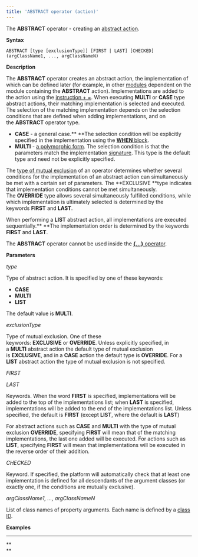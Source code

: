 ```yaml
---
title: 'ABSTRACT operator (action)'
---
```


The **ABSTRACT** operator - creating an [abstract action](Action_extension.md). 

**Syntax**

    ABSTRACT [type [exclusionType]] [FIRST | LAST] [CHECKED] (argClassName1, ..., argClassNameN) 

**Description**

The **ABSTRACT** operator creates an abstract action, the implementation of which can be defined later (for example, in other [modules](Modules.md) dependent on the module containing the **ABSTRACT** action). Implementations are added to the action using the [instruction + =](ACTION+_instruction.md). When executing **MULTI** or **CASE** type abstract actions, their matching implementation is selected and executed. The selection of the matching implementation depends on the selection conditions that are defined when adding implementations, and on the **ABSTRACT** operator type.

-   **CASE** - a general case.** **The selection condition will be explicitly specified in the implementation using the [**WHEN** block](ACTION+_instruction.md).
-   **MULTI** - [a polymorphic form](5275770.html#Branching(CASE,IF,MULTI)-poly). The selection condition is that the parameters match the implementation [signature](CLASS_operator.md). This type is the default type and need not be explicitly specified.

The [type of mutual exclusion](5275770.html#Branching(CASE,IF,MULTI)-exclusive) of an operator determines whether several conditions for the implementation of an abstract action can simultaneously be met with a certain set of parameters. The **EXCLUSIVE **type indicates that implementation conditions cannot be met simultaneously. The **OVERRIDE** type allows several simultaneously fulfilled conditions, while which implementation is ultimately selected is determined by the keywords **FIRST** and **LAST**.

When performing a **LIST** abstract action, all implementations are executed sequentially.** **The implementation order is determined by the keywords **FIRST** and **LAST**.

The **ABSTRACT** operator cannot be used inside the [**{...}** operator](Operator_..._.md).

**Parameters**

*type*

Type of abstract action. It is specified by one of these keywords:

-   **CASE**
-   **MULTI**
-   **LIST**

The default value is **MULTI**.

*exclusionType*

Type of mutual exclusion. One of these keywords: **EXCLUSIVE** or **OVERRIDE**. Unless explicitly specified, in a **MULTI** abstract action the default type of mutual exclusion is **EXCLUSIVE**, and in a **CASE** action the default type is **OVERRIDE**. For a **LIST** abstract action the type of mutual exclusion is not specified.

*FIRST*

*LAST*

Keywords. When the word **FIRST** is specified, implementations will be added to the top of the implementations list; when **LAST** is specified, implementations will be added to the end of the implementations list. Unless specified, the default is **FIRST** (except **LIST**, where the default is **LAST**)

For abstract actions such as **CASE** and **MULTI** with the type of mutual exclusion **OVERRIDE**, specifying **FIRST** will mean that of the matching implementations, the last one added will be executed. For actions such as **LIST**, specifying **FIRST** will mean that implementations will be executed in the reverse order of their addition. 

*CHECKED*

Keyword. If specified, the platform will automatically check that at least one implementation is defined for all descendants of the argument classes (or exactly one, if the conditions are mutually exclusive).

*argClassName1, ..., argClassNameN*

List of class names of property arguments. Each name is defined by a [class ID](IDs_1573053.html#IDs-classid).

**Examples**

********


**  
**
